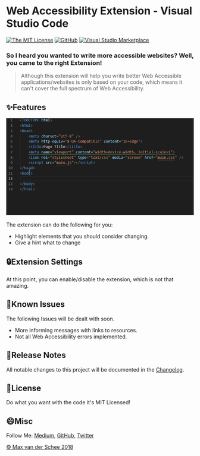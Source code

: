 # Web Accessibility Extension - Visual Studio Code
[![The MIT License](https://flat.badgen.net/badge/license/MIT/orange)](http://opensource.org/licenses/MIT)
[![GitHub](https://flat.badgen.net/github/release/mvdschee/web-accessibility)](https://github.com/mvdschee/web-accessibility/releases)
[![Visual Studio Marketplace](https://vsmarketplacebadge.apphb.com/installs-short/MaxvanderSchee.web-accessibility.svg?style=flat-square)](https://marketplace.visualstudio.com/items?itemName=MaxvanderSchee.web-accessibility)

### So I heard you wanted to write more accessible websites? Well, you came to the right Extension!
> Although this extension will help you write better Web Accessible applications/websites is only based on your code, which means it can't cover the full spectrum of Web Accessibility. 

## ✨Features
![](./web-accessibility.gif)

The extension can do the following for you:
* Highlight elements that you should consider changing.
* Give a hint what to change


## 🔒Extension Settings
At this point, you can enable/disable the extension, which is not that amazing. 

## 🐛Known Issues
The following Issues will be dealt with soon.
* More informing messages with links to resources.
* Not all Web Accessibility errors implemented.

## 📝Release Notes
All notable changes to this project will be documented in the [Changelog](./CHANGELOG.md).

## 💚License
Do what you want with the code it's MIT Licensed! 

## 😄Misc

Follow Me: [Medium](https://medium.com/@maxvanderschee), [GitHub](https://github.com/mvdschee), [Twitter](https://twitter.com/maxvanderschee)

[© Max van der Schee 2018](https://maxvanderschee.nl)
